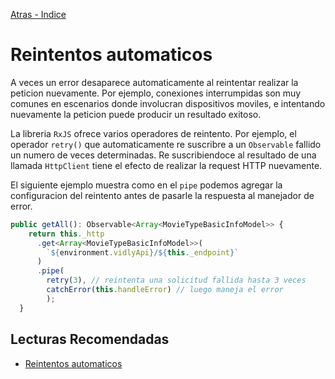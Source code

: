 [Atras - Indice](https://github.com/daniel18acevedo/DA2-Tecnologia/tree/angular-service)

# Reintentos automaticos

A veces un error desaparece automaticamente al reintentar realizar la peticion nuevamente. Por ejemplo, conexiones interrumpidas son muy comunes en escenarios donde involucran dispositivos moviles, e intentando nuevamente la peticion puede producir un resultado exitoso.

La libreria `RxJS` ofrece varios operadores de reintento. Por ejemplo, el operador `retry()` que automaticamente re suscribre a un `Observable` fallido un numero de veces determinadas. Re suscribiendoce al resultado de una llamada `HttpClient` tiene el efecto de realizar la request HTTP nuevamente.

El siguiente ejemplo muestra como en el `pipe` podemos agregar la configuracion del reintento antes de pasarle la respuesta al manejador de error.

```TypeScript
public getAll(): Observable<Array<MovieTypeBasicInfoModel>> {
    return this._http
      .get<Array<MovieTypeBasicInfoModel>>(
        `${environment.vidlyApi}/${this._endpoint}`
      )
      .pipe(
        retry(3), // reintenta una solicitud fallida hasta 3 veces
        catchError(this.handleError) // luego maneja el error
        );
  }
```

## Lecturas Recomendadas

- [Reintentos automaticos](https://docs.angular.lat/guide/http#retrying-a-failed-request)
